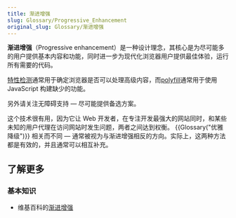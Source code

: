 ```yaml
---
title: 渐进增强
slug: Glossary/Progressive_Enhancement
original_slug: Glossary/渐进增强
---
```

**渐进增强**（Progressive enhancement）是一种设计理念，其核心是为尽可能多的用户提供基本内容和功能，同时进一步为现代化浏览器用户提供最佳体验，运行所有需要的代码。

[特性检测](/zh-CN/docs/Learn/Tools_and_testing/Cross_browser_testing/Feature_detection)通常用于确定浏览器是否可以处理高级内容，而[polyfill](/zh-CN/docs/Glossary/Polyfill)通常用于使用 JavaScript 构建缺少的功能。

另外请关注无障碍支持 — 尽可能提供备选方案。

这个技术很有用，因为它让 Web 开发者，在专注开发最强大的网站同时，和某些未知的用户代理在访问网站时发生问题，两者之间达到权衡。 {{Glossary("优雅降级")}} 相关而不同 — 通常被视为与渐进增强相反的方向。实际上，这两种方法都是有效的，并且通常可以相互补充。

## 了解更多

### 基本知识

- 维基百科的[渐进增强](https://zh.wikipedia.org/wiki/渐进增强)
